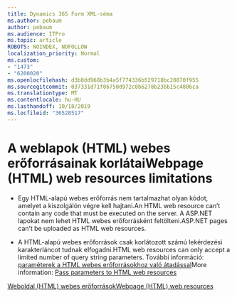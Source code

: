 ```yaml
---
title: Dynamics 365 Form XML-séma
ms.author: pebaum
author: pebaum
ms.audience: ITPro
ms.topic: article
ROBOTS: NOINDEX, NOFOLLOW
localization_priority: Normal
ms.custom:
- "1473"
- "6200020"
ms.openlocfilehash: d3b8dd968b3b4a5f774336b529718bc20870f955
ms.sourcegitcommit: 037331d71f06750d972c0b6278b23bb15c4806ca
ms.translationtype: MT
ms.contentlocale: hu-HU
ms.lasthandoff: 10/18/2019
ms.locfileid: "36528517"
---
```

# <a name="webpage-html-web-resources-limitations"></a><span data-ttu-id="1be82-102">A weblapok (HTML) webes erőforrásainak korlátai</span><span class="sxs-lookup"><span data-stu-id="1be82-102">Webpage (HTML) web resources limitations</span></span>

* <span data-ttu-id="1be82-103">Egy HTML-alapú webes erőforrás nem tartalmazhat olyan kódot, amelyet a kiszolgálón végre kell hajtani.</span><span class="sxs-lookup"><span data-stu-id="1be82-103">An HTML web resource can’t contain any code that must be executed on the server.</span></span> <span data-ttu-id="1be82-104">A ASP.NET lapokat nem lehet HTML webes erőforrásként feltölteni.</span><span class="sxs-lookup"><span data-stu-id="1be82-104">ASP.NET pages can’t be uploaded as HTML web resources.</span></span>

* <span data-ttu-id="1be82-105">A HTML-alapú webes erőforrások csak korlátozott számú lekérdezési karakterláncot tudnak elfogadni.</span><span class="sxs-lookup"><span data-stu-id="1be82-105">HTML web resources can only accept a limited number of query string parameters.</span></span> <span data-ttu-id="1be82-106">További információ: [paraméterek a HTML webes erőforrásokhoz való átadással](https://docs.microsoft.com/dynamics365/customer-engagement/developer/webpage-html-web-resources#BKMK_PassingParametersToWebResources)</span><span class="sxs-lookup"><span data-stu-id="1be82-106">More information: [Pass parameters to HTML web resources](https://docs.microsoft.com/dynamics365/customer-engagement/developer/webpage-html-web-resources#BKMK_PassingParametersToWebResources)</span></span>

[<span data-ttu-id="1be82-107">Weboldal (HTML) webes erőforrások</span><span class="sxs-lookup"><span data-stu-id="1be82-107">Webpage (HTML) web resources</span></span>](https://docs.microsoft.com/dynamics365/customer-engagement/developer/webpage-html-web-resources)
